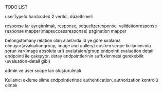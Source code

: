 TODO LIST

userTypeId hardcoded 2 verildi, düzeltilmeli


response lar ayrıştırılmalı, response, sequelizeresponse, validationresponse
response mapper(mapsuccessresponse)
pagination mapper

belongstomany relation olan alanlarda id ye göre sıralama olmuyor(avaluationgroup, image and gallery)
custom scope kullanımında sorun var(image absolute url)
evalutaion/group endpointi evaluation detail endpointi ile çakışıyor. detay endpointlerinin suffixlenmesi gerekebilir.(evaluation-detail gibi)


admin ve user scope ları oluşturulmalı


Kullanıcı ekleme silme endpointlerinde authentication, authorization kontrolü olmalı
